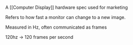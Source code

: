 A [[Computer Display]] hardware spec used for marketing

Refers to how fast a monitor can change to a new image.

Measured in Hz, often communicated as frames

120hz -> 120 frames per second

